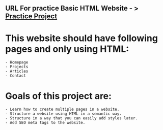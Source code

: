 ## URL For practice Basic HTML Website - > [Practice Project ](https://roadmap.sh/projects/basic-html-website)
# This website should have following pages and only using HTML:
    - Homepage
    - Projects
    - Articles
    - Contact
# Goals of this project are:
    - Learn how to create multiple pages in a website.
    - Structure a website using HTML in a semantic way.
    - Structure in a way that you can easily add styles later.
    - Add SEO meta tags to the website.

